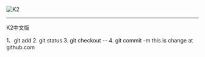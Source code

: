 ![K2](https://getk2.org/assets/files/logo/k2_logo.png)
***
K2中文版

1、git add
2. git status
3. git checkout --
4. git commit -m
this is change at github.com
